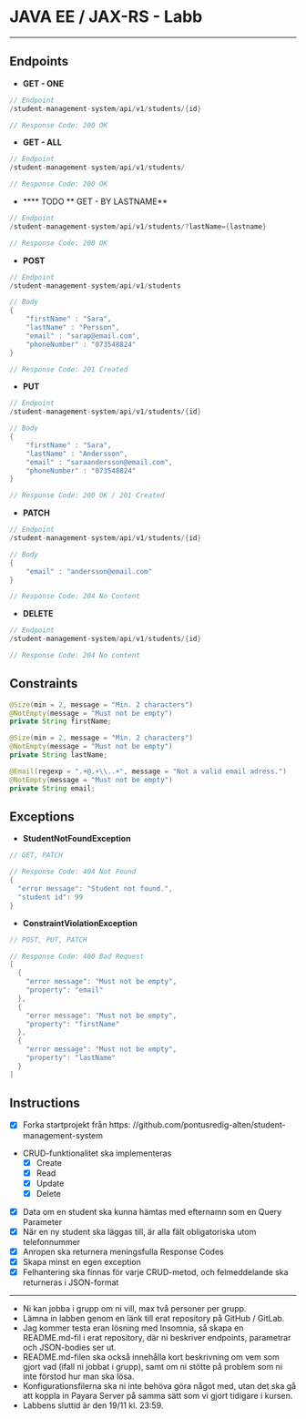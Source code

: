 # JAVA EE / JAX-RS - Labb

______________

## Endpoints

* **GET - ONE** 

```java
// Endpoint
/student-management-system/api/v1/students/{id}

// Response Code: 200 OK
```


* **GET - ALL** 

```java
// Endpoint
/student-management-system/api/v1/students/

// Response Code: 200 OK
```





* **** TODO ** GET - BY LASTNAME**

```java
// Endpoint
/student-management-system/api/v1/students/?lastName={lastname}

// Response Code: 200 OK
```



* **POST** 

```java
// Endpoint
/student-management-system/api/v1/students

// Body
{
	"firstName" : "Sara", 
	"lastName" : "Persson", 
	"email" : "sarap@email.com",
	"phoneNumber" : "073548824"
}

// Response Code: 201 Created
```



* **PUT**

```java
// Endpoint
/student-management-system/api/v1/students/{id}

// Body
{
	"firstName" : "Sara",
	"lastName" : "Andersson",
	"email" : "saraandersson@email.com",
	"phoneNumber" : "073548824"
}

// Response Code: 200 OK / 201 Created
```



* **PATCH**

```java
// Endpoint
/student-management-system/api/v1/students/{id}

// Body
{
	"email" : "andersson@email.com"
}

// Response Code: 204 No Content
```



* **DELETE**

```java
// Endpoint
/student-management-system/api/v1/students/{id}

// Response Code: 204 No content
```



## Constraints

```java
@Size(min = 2, message = "Min. 2 characters")
@NotEmpty(message = "Must not be empty")
private String firstName;

@Size(min = 2, message = "Min. 2 characters")
@NotEmpty(message = "Must not be empty")
private String lastName;

@Email(regexp = ".+@.+\\..+", message = "Not a valid email adress.")
@NotEmpty(message = "Must not be empty")
private String email;
```



## Exceptions

* **StudentNotFoundException** 

```java
// GET, PATCH

// Response Code: 404 Not Found
{
  "error message": "Student not found.",
  "student id": 99
}
```



* **ConstraintViolationException**

```java
// POST, PUT, PATCH

// Response Code: 400 Bad Request
[
  {
    "error message": "Must not be empty",
    "property": "email"
  },
  {
    "error message": "Must not be empty",
    "property": "firstName"
  },
  {
    "error message": "Must not be empty",
    "property": "lastName"
  }
]
```



## Instructions

- [x] Forka startprojekt från https: //github.com/pontusredig-alten/student-management-system
- CRUD-funktionalitet ska implementeras
    - [X] Create
    - [X] Read
    - [X] Update
    - [X] Delete
- [x] Data om en student ska kunna hämtas med efternamn som en Query Parameter
- [x] När en ny student ska läggas till, är alla fält obligatoriska utom telefonnummer
- [x] Anropen ska returnera meningsfulla Response Codes
- [x] Skapa minst en egen exception
- [x] Felhantering ska finnas för varje CRUD-metod, och felmeddelande ska returneras i JSON-format

______________

- Ni kan jobba i grupp om ni vill, max två personer per grupp.
- Lämna in labben genom en länk till erat repository på GitHub / GitLab.
- Jag kommer testa eran lösning med Insomnia, så skapa en README.md-fil i erat repository, där ni beskriver endpoints,
  parametrar och JSON-bodies ser ut.
- README.md-filen ska också innehålla kort beskrivning om vem som gjort vad (ifall ni jobbat i grupp), samt om ni stötte
  på problem som ni inte förstod hur man ska lösa.
- Konfigurationsfilerna ska ni inte behöva göra något med, utan det ska gå att koppla in Payara Server på samma sätt som
  vi gjort tidigare i kursen.
- Labbens sluttid är den 19/11 kl. 23:59.
